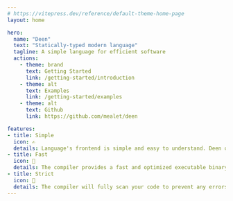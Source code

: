 ```yaml
---
# https://vitepress.dev/reference/default-theme-home-page
layout: home

hero:
  name: "Deen"
  text: "Statically-typed modern language"
  tagline: A simple language for efficient software
  actions:
    - theme: brand
      text: Getting Started
      link: /getting-started/introduction
    - theme: alt
      text: Examples
      link: /getting-started/examples
    - theme: alt
      text: Github
      link: https://github.com/mealet/deen

features:
- title: Simple
  icon: ✍️
  details: Language's frontend is simple and easy to understand. Deen originates from languages such as Rust, Zig and C
- title: Fast
  icon: 💪
  details: The compiler provides a fast and optimized executable binary from your source code.
- title: Strict
  icon: 👊
  details: The compiler will fully scan your code to prevent any errors and undefined behavior.
---
```


